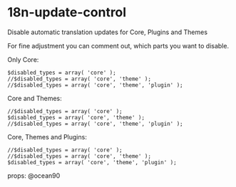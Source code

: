 # 18n-update-control
Disable automatic translation updates for Core, Plugins and Themes

For fine adjustment you can comment out, which parts you want to disable. 

Only Core:

	$disabled_types = array( 'core' );
	//$disabled_types = array( 'core', 'theme' );
	//$disabled_types = array( 'core', 'theme', 'plugin' );
	
Core and Themes:

	//$disabled_types = array( 'core' );
	$disabled_types = array( 'core', 'theme' );
	//$disabled_types = array( 'core', 'theme', 'plugin' );
	
Core, Themes and Plugins: 

	//$disabled_types = array( 'core' );
	//$disabled_types = array( 'core', 'theme' );
	$disabled_types = array( 'core', 'theme', 'plugin' );

props: @ocean90
